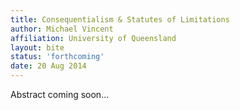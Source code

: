 ```yaml
---
title: Consequentialism & Statutes of Limitations
author: Michael Vincent
affiliation: University of Queensland
layout: bite
status: 'forthcoming'
date: 20 Aug 2014
---
```


Abstract coming soon...